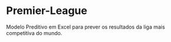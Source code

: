 # Premier-League
Modelo Preditivo em Excel para prever os resultados da liga mais competitiva do mundo.
